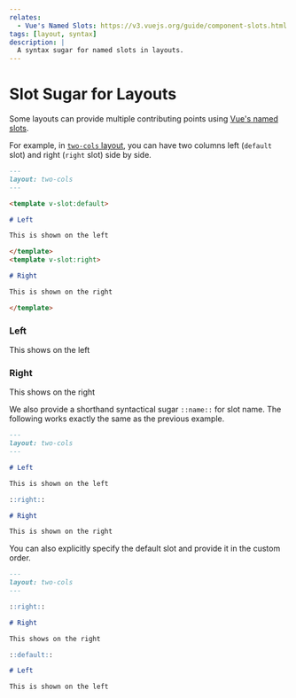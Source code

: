 ```yaml
---
relates:
  - Vue's Named Slots: https://v3.vuejs.org/guide/component-slots.html
tags: [layout, syntax]
description: |
  A syntax sugar for named slots in layouts.
---
```


# Slot Sugar for Layouts

Some layouts can provide multiple contributing points using [Vue's named slots](https://vuejs.org/guide/components/slots.html).

For example, in [`two-cols` layout](https://github.com/nholuongut/slidev/blob/main/packages/client/layouts/two-cols.vue), you can have two columns left (`default` slot) and right (`right` slot) side by side.

```md
---
layout: two-cols
---

<template v-slot:default>

# Left

This is shown on the left

</template>
<template v-slot:right>

# Right

This is shown on the right

</template>
```

<div class="grid grid-cols-2 rounded border border-gray-400 border-opacity-50 px-10 pb-4">
<div>
<h3>Left</h3>
<p>This shows on the left</p>
</div>
<div>
<h3>Right</h3>
<p>This shows on the right</p>
</div>
</div>

We also provide a shorthand syntactical sugar `::name::` for slot name. The following works exactly the same as the previous example.

```md
---
layout: two-cols
---

# Left

This is shown on the left

::right::

# Right

This is shown on the right
```

You can also explicitly specify the default slot and provide it in the custom order.

```md
---
layout: two-cols
---

::right::

# Right

This shows on the right

::default::

# Left

This is shown on the left
```
